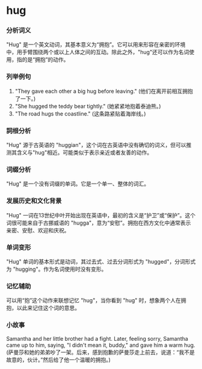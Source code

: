 # hug

### 分析词义

  

"Hug" 是一个英文动词，其基本意义为“拥抱”。它可以用来形容在亲密的环境中，用手臂围绕两个或以上人体之间的互动。除此之外，"hug"还可以作为名词使用，指的是“拥抱”的动作。

  

### 列举例句

  

1.  "They gave each other a big hug before leaving." (他们在离开前相互拥抱了一下。)
2.  "She hugged the teddy bear tightly." (她紧紧地抱着泰迪熊。)
3.  "The road hugs the coastline." (这条路紧贴着海岸线。)

  

### 詞根分析

  

"Hug" 源于古英语的 "huggian"，这个词在古英语中没有确切的词义，但可以推测其含义与"hug"相近。可能类似于表示亲近或者友善的动作。

  

### 词缀分析

  

"Hug" 是一个没有词缀的单词。它是一个单一、整体的词汇。

  

### 发展历史和文化背景

  

"Hug" 一词在13世纪中叶开始出现在英语中，最初的含义是“护卫”或“保护”。这个词很可能来自于古挪威语的 "hugga"，意为“安慰”。拥抱在西方文化中通常表示亲密、安慰、欢迎和庆祝。

  

### 单词变形

  

"Hug" 单词的基本形式是动词，其过去式、过去分词形式为 "hugged"，分词形式为 "hugging"。作为名词使用时没有变形。

  

### 记忆辅助

  

可以用“抱”这个动作来联想记忆 "hug"，当你看到 "hug" 时，想象两个人在拥抱，以此来记住这个词的意思。

  

### 小故事

  

Samantha and her little brother had a fight. Later, feeling sorry, Samantha came up to him, saying, "I didn't mean it, buddy," and gave him a warm hug. (萨曼莎和她的弟弟吵了一架。后来，感到抱歉的萨曼莎走上前去，说道：“我不是故意的，伙计。”然后给了他一个温暖的拥抱。)
